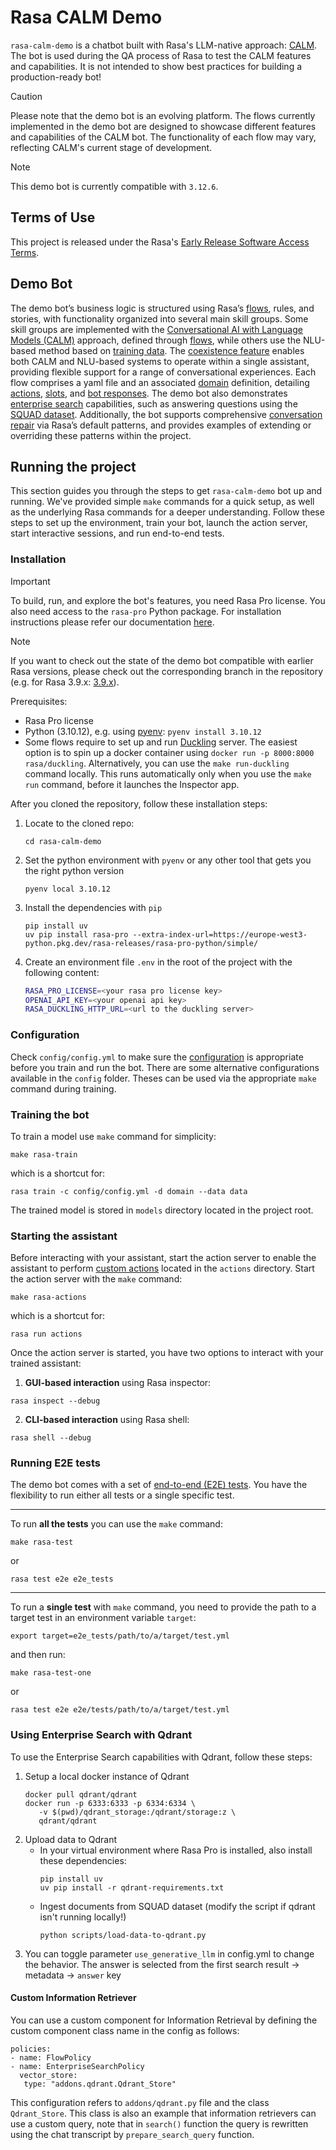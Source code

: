 # Rasa CALM Demo

`rasa-calm-demo` is a chatbot built with Rasa's LLM-native approach: [CALM](https://rasa.com/docs/rasa-pro/calm). 
The bot is used during the QA process of Rasa to test the CALM features and capabilities.
It is not intended to show best practices for building a production-ready bot!

> [!CAUTION]
> Please note that the demo bot is an evolving platform. The flows currently 
> implemented in the demo bot are designed to showcase different features and 
> capabilities of the CALM bot. The functionality of each flow may vary, reflecting 
> CALM's current stage of development.

> [!NOTE]
> This demo bot is currently compatible with `3.12.6`.

## Terms of Use

This project is released under the Rasa's [Early Release Software Access Terms](https://rasa.com/early-release-software-terms/). 

## Demo Bot

The demo bot’s business logic is structured using Rasa’s 
[flows](https://rasa.com/docs/reference/primitives/flows/), rules, and stories, 
with functionality organized into several main skill groups. Some skill groups are 
implemented with the 
[Conversational AI with Language Models (CALM)](https://rasa.com/docs/learn/concepts/calm/) 
approach, defined through [flows](https://rasa.com/docs/reference/primitives/flows/), 
while others use the NLU-based method based on 
[training data](https://rasa.com/docs/reference/primitives/training-data-format). 
The [coexistence feature](https://rasa.com/docs/pro/calm-with-nlu/coexistence/)
enables both CALM and NLU-based systems to operate within a 
single assistant, providing flexible support for a range of conversational experiences. 
Each flow comprises a yaml file and an associated 
[domain](https://rasa.com/docs/reference/config/domain/) definition, detailing 
[actions](https://rasa.com/docs/reference/primitives/actions), 
[slots](https://rasa.com/docs/reference/primitives/slots), and 
[bot responses](https://rasa.com/docs/reference/primitives/responses).
The demo bot also demonstrates 
[enterprise search](https://rasa.com/docs/reference/config/policies/enterprise-search-policy) capabilities, 
such as answering questions using the [SQUAD dataset](https://huggingface.co/datasets/rajpurkar/squad). 
Additionally, the bot supports comprehensive 
[conversation repair](https://rasa.com/docs/learn/concepts/conversation-patterns/)
via Rasa’s default patterns, and provides examples of 
extending or overriding these patterns within the project.

## Running the project

This section guides you through the steps to get `rasa-calm-demo` bot up and running. 
We've provided simple `make` commands for a quick setup, as well as the underlying 
Rasa commands for a deeper understanding. Follow these steps to set up the 
environment, train your bot, launch the action server, start interactive sessions, 
and run end-to-end tests.

### Installation

> [!IMPORTANT]
> To build, run, and explore the bot's features, you need Rasa Pro license. You also 
> need access to the `rasa-pro` Python package. For installation instructions
> please refer our documentation [here](https://rasa.com/docs/pro/installation/overview).

> [!NOTE]
> If you want to check out the state of the demo bot compatible with earlier Rasa versions, 
> please check out the corresponding branch in the repository 
> (e.g. for Rasa 3.9.x: [3.9.x](https://github.com/RasaHQ/rasa-calm-demo/tree/3.9.x)).

Prerequisites:
- Rasa Pro license
- Python (3.10.12), e.g. using [pyenv](https://github.com/pyenv/pyenv): `pyenv install 3.10.12`
- Some flows require to set up and run [Duckling](https://github.com/facebook/duckling) server.
  The easiest option is to spin up a docker container using `docker run -p 8000:8000 rasa/duckling`.
  Alternatively, you can use the `make run-duckling` command locally.
  This runs automatically only when you use the `make run` command, before it launches the Inspector app.

After you cloned the repository, follow these installation steps:

1. Locate to the cloned repo:
   ```
   cd rasa-calm-demo
   ```
2. Set the python environment with `pyenv` or any other tool that gets you the right 
   python version
   ```
   pyenv local 3.10.12
   ```
3. Install the dependencies with `pip`
   ```
   pip install uv
   uv pip install rasa-pro --extra-index-url=https://europe-west3-python.pkg.dev/rasa-releases/rasa-pro-python/simple/
   ```
4. Create an environment file `.env` in the root of the project with the following 
   content:
   ```bash
   RASA_PRO_LICENSE=<your rasa pro license key>
   OPENAI_API_KEY=<your openai api key>
   RASA_DUCKLING_HTTP_URL=<url to the duckling server>
   ```

### Configuration

Check `config/config.yml` to make sure the [configuration](https://rasa.com/docs/reference/config/overview)
is appropriate before you train and run the bot.
There are some alternative configurations available in the `config` folder. 
Theses can be used via the appropriate `make` command during training.

### Training the bot

To train a model use `make` command for simplicity:
```commandline
make rasa-train
```
which is a shortcut for:
```commandline
rasa train -c config/config.yml -d domain --data data
```

The trained model is stored in `models` directory located in the project root.

### Starting the assistant

Before interacting with your assistant, start the action server to enable the 
assistant to perform [custom actions](https://rasa.com/docs/reference/primitives/custom-actions)
located in the `actions` directory. Start the action server with the `make` command:
```commandline
make rasa-actions
```
which is a shortcut for:
```commandline
rasa run actions
```

Once the action server is started, you have two options to interact with your trained
assistant:

1. **GUI-based interaction** using Rasa inspector:
```commandline
rasa inspect --debug
```

2. **CLI-based interaction** using Rasa shell:
```commandline
rasa shell --debug
```

### Running E2E tests

The demo bot comes with a set of [end-to-end (E2E) tests](https://rasa.com/docs/pro/testing/evaluating-assistant/).
You have the flexibility to run either all tests or a single specific test.

------

To run **all the tests** you can use the `make` command:
```commandline
make rasa-test
```
or
```commandline
rasa test e2e e2e_tests
```

------

To run a **single test** with `make` command, you need to provide the path to a 
target test in an environment variable `target`:
```commandline
export target=e2e_tests/path/to/a/target/test.yml
```
and then run:
```commandline
make rasa-test-one
```
or
```commandline
rasa test e2e e2e/tests/path/to/a/target/test.yml
```

### Using Enterprise Search with Qdrant

To use the Enterprise Search capabilities with Qdrant, follow these steps:

1. Setup a local docker instance of Qdrant
   ```
   docker pull qdrant/qdrant
   docker run -p 6333:6333 -p 6334:6334 \
      -v $(pwd)/qdrant_storage:/qdrant/storage:z \
      qdrant/qdrant
   ```
2. Upload data to Qdrant
   - In your virtual environment where Rasa Pro is installed, also install these dependencies:
      ```
      pip install uv
      uv pip install -r qdrant-requirements.txt
      ```
   - Ingest documents from SQUAD dataset (modify the script if qdrant isn't running locally!)
      ```
      python scripts/load-data-to-qdrant.py
      ```
3. You can toggle parameter `use_generative_llm` in config.yml to change the behavior. 
   The answer is selected from the first search result -> metadata -> `answer` key

#### Custom Information Retriever

You can use a custom component for Information Retrieval by defining the custom component class 
name in the config as follows:

```
policies:
- name: FlowPolicy
- name: EnterpriseSearchPolicy
  vector_store:
   type: "addons.qdrant.Qdrant_Store"
```

This configuration refers to `addons/qdrant.py` file and the class `Qdrant_Store`. 
This class is also an example that information retrievers can use a custom query, note that in `search()` 
function the query is rewritten using the chat transcript by `prepare_search_query` function.
